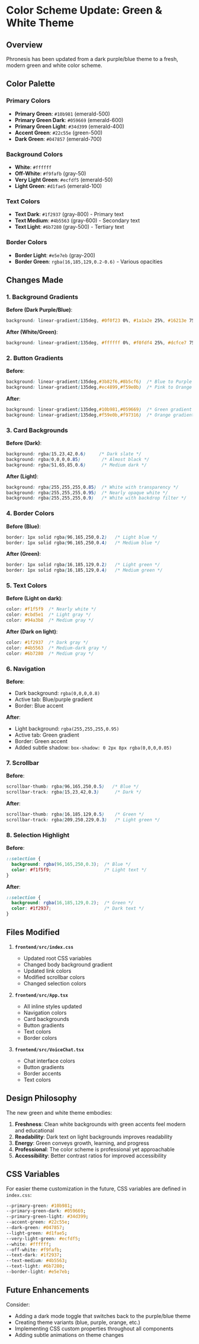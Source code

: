 # Color Scheme Update: Green & White Theme

## Overview
Phronesis has been updated from a dark purple/blue theme to a fresh, modern green and white color scheme.

## Color Palette

### Primary Colors
- **Primary Green**: `#10b981` (emerald-500)
- **Primary Green Dark**: `#059669` (emerald-600)
- **Primary Green Light**: `#34d399` (emerald-400)
- **Accent Green**: `#22c55e` (green-500)
- **Dark Green**: `#047857` (emerald-700)

### Background Colors
- **White**: `#ffffff`
- **Off-White**: `#f9fafb` (gray-50)
- **Very Light Green**: `#ecfdf5` (emerald-50)
- **Light Green**: `#d1fae5` (emerald-100)

### Text Colors
- **Text Dark**: `#1f2937` (gray-800) - Primary text
- **Text Medium**: `#4b5563` (gray-600) - Secondary text
- **Text Light**: `#6b7280` (gray-500) - Tertiary text

### Border Colors
- **Border Light**: `#e5e7eb` (gray-200)
- **Border Green**: `rgba(16,185,129,0.2-0.6)` - Various opacities

## Changes Made

### 1. Background Gradients
**Before (Dark Purple/Blue)**:
```css
background: linear-gradient(135deg, #0f0f23 0%, #1a1a2e 25%, #16213e 75%, #0f172a 100%)
```

**After (White/Green)**:
```css
background: linear-gradient(135deg, #ffffff 0%, #f0fdf4 25%, #dcfce7 75%, #d1fae5 100%)
```

### 2. Button Gradients
**Before**:
```css
background: linear-gradient(135deg,#3b82f6,#8b5cf6)  /* Blue to Purple */
background: linear-gradient(135deg,#ec4899,#f59e0b)  /* Pink to Orange */
```

**After**:
```css
background: linear-gradient(135deg,#10b981,#059669)  /* Green gradient */
background: linear-gradient(135deg,#f59e0b,#f97316)  /* Orange gradient (kept for quiz mode) */
```

### 3. Card Backgrounds
**Before (Dark)**:
```css
background: rgba(15,23,42,0.6)     /* Dark slate */
background: rgba(0,0,0,0.85)        /* Almost black */
background: rgba(51,65,85,0.6)      /* Medium dark */
```

**After (Light)**:
```css
background: rgba(255,255,255,0.85)  /* White with transparency */
background: rgba(255,255,255,0.95)  /* Nearly opaque white */
background: rgba(255,255,255,0.9)   /* White with backdrop filter */
```

### 4. Border Colors
**Before (Blue)**:
```css
border: 1px solid rgba(96,165,250,0.2)   /* Light blue */
border: 1px solid rgba(96,165,250,0.4)   /* Medium blue */
```

**After (Green)**:
```css
border: 1px solid rgba(16,185,129,0.2)   /* Light green */
border: 1px solid rgba(16,185,129,0.4)   /* Medium green */
```

### 5. Text Colors
**Before (Light on dark)**:
```css
color: #f1f5f9  /* Nearly white */
color: #cbd5e1  /* Light gray */
color: #94a3b8  /* Medium gray */
```

**After (Dark on light)**:
```css
color: #1f2937  /* Dark gray */
color: #4b5563  /* Medium-dark gray */
color: #6b7280  /* Medium gray */
```

### 6. Navigation
**Before**:
- Dark background: `rgba(0,0,0,0.8)`
- Active tab: Blue/purple gradient
- Border: Blue accent

**After**:
- Light background: `rgba(255,255,255,0.95)`
- Active tab: Green gradient
- Border: Green accent
- Added subtle shadow: `box-shadow: 0 2px 8px rgba(0,0,0,0.05)`

### 7. Scrollbar
**Before**:
```css
scrollbar-thumb: rgba(96,165,250,0.5)   /* Blue */
scrollbar-track: rgba(15,23,42,0.3)      /* Dark */
```

**After**:
```css
scrollbar-thumb: rgba(16,185,129,0.5)    /* Green */
scrollbar-track: rgba(209,250,229,0.3)   /* Light green */
```

### 8. Selection Highlight
**Before**:
```css
::selection {
  background: rgba(96,165,250,0.3);  /* Blue */
  color: #f1f5f9;                    /* Light text */
}
```

**After**:
```css
::selection {
  background: rgba(16,185,129,0.2);  /* Green */
  color: #1f2937;                    /* Dark text */
}
```

## Files Modified

1. **`frontend/src/index.css`**
   - Updated root CSS variables
   - Changed body background gradient
   - Updated link colors
   - Modified scrollbar colors
   - Changed selection colors

2. **`frontend/src/App.tsx`**
   - All inline styles updated
   - Navigation colors
   - Card backgrounds
   - Button gradients
   - Text colors
   - Border colors

3. **`frontend/src/VoiceChat.tsx`**
   - Chat interface colors
   - Button gradients
   - Border accents
   - Text colors

## Design Philosophy

The new green and white theme embodies:

1. **Freshness**: Clean white backgrounds with green accents feel modern and educational
2. **Readability**: Dark text on light backgrounds improves readability
3. **Energy**: Green conveys growth, learning, and progress
4. **Professional**: The color scheme is professional yet approachable
5. **Accessibility**: Better contrast ratios for improved accessibility

## CSS Variables

For easier theme customization in the future, CSS variables are defined in `index.css`:

```css
--primary-green: #10b981;
--primary-green-dark: #059669;
--primary-green-light: #34d399;
--accent-green: #22c55e;
--dark-green: #047857;
--light-green: #d1fae5;
--very-light-green: #ecfdf5;
--white: #ffffff;
--off-white: #f9fafb;
--text-dark: #1f2937;
--text-medium: #4b5563;
--text-light: #6b7280;
--border-light: #e5e7eb;
```

## Future Enhancements

Consider:
- Adding a dark mode toggle that switches back to the purple/blue theme
- Creating theme variants (blue, purple, orange, etc.)
- Implementing CSS custom properties throughout all components
- Adding subtle animations on theme changes

